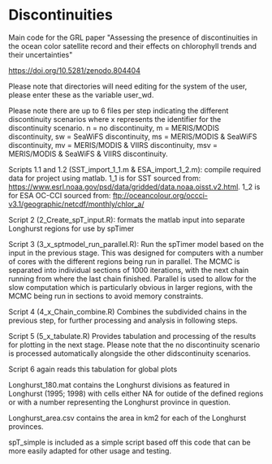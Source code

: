# Discontinuities

Main code for the GRL paper "Assessing the presence of discontinuities in the ocean color satellite record and their effects on chlorophyll trends and their uncertainties"

https://doi.org/10.5281/zenodo.804404

Please note that directories will need editing for the system of the user, please enter these as the variable user_wd.

Please note there are up to 6 files per step indicating the different discontinuity scenarios where x represents the identifier for the discontinuity scenario. n = no discontinuity, m = MERIS/MODIS discontinuity, sw = SeaWiFS discontinuity, ms = MERIS/MODIS & SeaWiFS discontinuity, mv = MERIS/MODIS & VIIRS discontinuity, msv = MERIS/MODIS & SeaWiFS & VIIRS discontinuity.

Scripts 1.1 and 1.2 (SST_import_1_1.m & ESA_import_1_2.m): compile required data for project using matlab. 1_1 is for SST sourced from: https://www.esrl.noaa.gov/psd/data/gridded/data.noaa.oisst.v2.html. 1_2 is for ESA OC-CCI sourced from: ftp://oceancolour.org/occci-v3.1/geographic/netcdf/monthly/chlor_a/

Script 2 (2_Create_spT_input.R): formats the matlab input into separate Longhurst regions for use by spTimer

Script 3 (3_x_sptmodel_run_parallel.R): Run the spTimer model based on the input in the previous stage. This was designed for computers with a number of cores with the different regions being run in parallel. The MCMC is separated into individual sections of 1000 iterations, with the next chain running from where the last chain finished. Parallel is used to allow for the slow computation which is particularly obvious in larger regions, with the MCMC being run in sections to avoid memory constraints. 

Script 4 (4_x_Chain_combine.R) Combines the subdivided chains in the previous step, for further processing and analysis in following steps.

Script 5 (5_x_tabulate.R) Provides tabulation and processing of the results for plotting in the next stage. Please note that the no discontinuity scenario is processed automatically alongside the other didscontinuity scenarios.

Script 6 again reads this tabulation for global plots

Longhurst_180.mat contains the Longhurst divisions as featured in Longhurst (1995; 1998) with cells either NA for outide of the defined regions or with a number representing the Longhurst province in question. 

Longhurst_area.csv contains the area in km2 for each of the Longhurst provinces.

spT_simple is included as a simple script based off this code that can be more easily adapted for other usage and testing.


